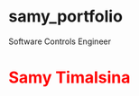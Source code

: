 # samy_portfolio
Software Controls Engineer 
<div>
  <h1><span style="color:red">Samy Timalsina</span></h1>
 </div>
